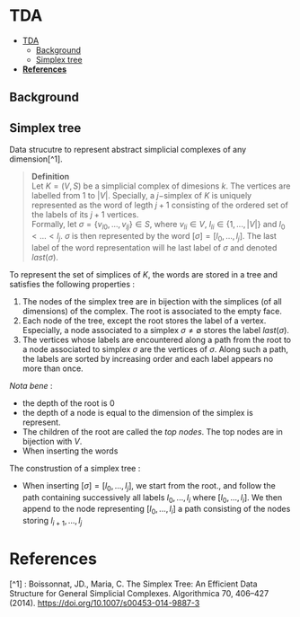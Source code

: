 # TDA
- [TDA](#tda)
  - [Background](#background)
  - [Simplex tree](#simplex-tree)
- [**References**](#references)


## Background 



## Simplex tree
Data strucutre to represent abstract simplicial complexes of any dimension[^1]. 

> **Definition**   
> Let $K=(V,S)$ be a simplicial complex of dimesions $k$. The vertices are labelled from $1$ to $|V|$. Specially, a $j-$simplex of $K$ is uniquely represented as the word of legth $j + 1$ consisting of the ordered set of the labels of its $j + 1$ vertices.   
> Formally, let $\sigma = \{v_{l0}, ...,  v_{lj}\} \in S$, where $v_{li} \in V$, $l_{li} \in \{1, ..., |V|\}$ and $l_0 < ... < l_j$. $\sigma$ is then represented by the word $[\sigma] = [l_0, ..., l_j]$. The last label of the word representation  will he last label of $\sigma$ and denoted $last(\sigma)$.  

To represent the set of simplices of $K$, the words are stored in a tree and satisfies the following properties :  
1. The nodes of the simplex tree are in bijection with the simplices (of all dimensions) of the complex. The root is associated to the empty face.  
2. Each node of the tree, except the root stores the label of a vertex. Especially, a node associated to a simplex $\sigma \neq \emptyset$ stores the label $last(\sigma)$.  
3. The vertices whose labels are encountered along a path from the root to a node associated to simplex $\sigma$ are the vertices of $\sigma$. Along such a path, the labels are sorted by increasing order and each label appears no more than once.


*Nota bene* : 
- the depth of the root is 0
- the depth of a node is equal to the dimension of the simplex is represent. 
- The children of the root are called the *top nodes*. The top nodes are in bijection with $V$.
- When inserting the words 

The construstion of a simplex tree : 
- When inserting $[\sigma] = [l_0, ..., l_j]$, we start from the root., and follow the path containing successively all labels $l_0, ..., l_i$ where $[l_0, ..., l_i]$. We then append to the node representing $[l_0, ..., l_i]$ a path consisting of the nodes storing $l_{i + 1}, ..., l_j$



# **References**
[^1] : Boissonnat, JD., Maria, C. The Simplex Tree: An Efficient Data Structure for General Simplicial Complexes. Algorithmica 70, 406–427 (2014). https://doi.org/10.1007/s00453-014-9887-3


